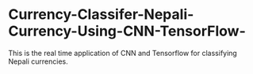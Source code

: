 # Currency-Classifer-Nepali-Currency-Using-CNN-TensorFlow-
This is the real time application of CNN and Tensorflow for classifying Nepali currencies.
